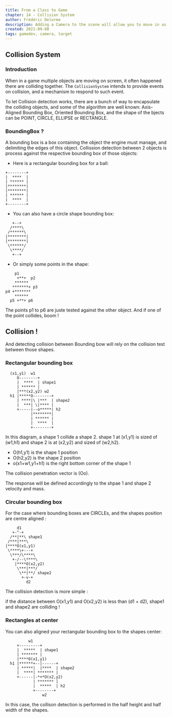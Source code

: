 ```yaml
---
title: From a Class to Game 
chapter: 14 - Collision System 
author: Frédéric Delorme 
description: Adding a Camera to the scene will allow you to move in as you want, and follow a target. 
created: 2021-09-08 
tags: gamedev, camera, target
---
```


## Collision System

### Introduction

When in a game multiple objects are moving on screen, it often happened there are colliding together.
The `CollisionSystem` intends to provide events on collision, and a mechanism to respond to such event.

To let Collision detection works, there are a bunch of way to encapsulate the colliding objects, and some of the
algorithm are well known: Axis-Aligned Bounding Box, Oriented Bounding Box, and the shape of the bjects can be POINT,
CIRCLE, ELLIPSE or RECTANGLE.

### BoundingBox ?

A bounding box is a box containing the object the engine must manage, and delimiting the edges of this object.
Collission detection between 2 objects is process against the respective bounding box of those objects:

- Here is a rectangular bounding box for a ball:

```text
+--------+
|  ****  |
| ****** |
|********|
|********|
| ****** |
|  ****  |
+--------+
```

- You can also have a circle shape bounding box:

```text
   +--+
  /****\
 /******\
|********|
|********|
 \******/
  \****/
   +--+
```

- Or simply some points in the shape:

```text
    p1
     +**+  p2
    ******
   *******+ p3
p4 +*******
    ******
  p5 +**+ p6
```

The points p1 to p6 are juste tested against the other object. And if one of the point collides, boom !

## Collision !

And detecting collision between Bounding bow will rely on the collision test between those shapes.

### Rectangular bounding box

```text
  (x1,y1)  w1
     O--------+
     |  ****  | shape1
     | ****** |
     |***(x2,y2) w2
  h1 |*****O--------+
     | ****|\ |***  | shape2
     |  ***| \|**** |
     +-----|--o*****| h2
           |********|
           | ****** |
           |  ****  |
           +--------+
```

In this diagram, a shape 1 collide a shape 2. shape 1 at (x1,y1) is sized of (w1,h1) and shape 2 is at (x2,y2) and sized
of (w2,h2).

- O(h1,y1) is the shape 1 position
- O(h2,y2) is the shape 2 position
- o(x1+w1,y1+h1) is the right bottom corner of the shape 1

The collision penetration vector is (Oo).

The response will be defined accordingly to the shpae 1 and shape 2 velocity and mass.

### Circular bounding box

For the case where bounding boxes are CIRCLEs, and the shapes position are centre aligned :

```text
     d1
   +-^-+
  /**|**\ shape1
 /***|***\
|****O(x1,y1)
 \****\+---+
  \***/\****\
   +-/--\****\
    |****O(x2,y2)
     \***|***/
      \**|**/ shape2
       +-v-+
         d2
```

The collision detection is more simple :

if the distance between O(x1,y1) and O(x2,y2) is less than (d1 + d2), shape1 and shape2 are colliding !

### Rectangles at center

You can also aligned your rectangular bounding box to the shapes center:

```text
          w1
     +---------+
     |  *****  | shape1
     | ******* |
     |****O(x1,y1)
  h1 |******+--|------+
     | *****|  |****  | shape2
     |  ****| ******* |
     +------|-*+*O(x2,y2)        
            | ******* |
            |  *****  | h2
            +--------+
                w2
```

In this case, the collison detection is performed in the half height and half width of the shapes.
